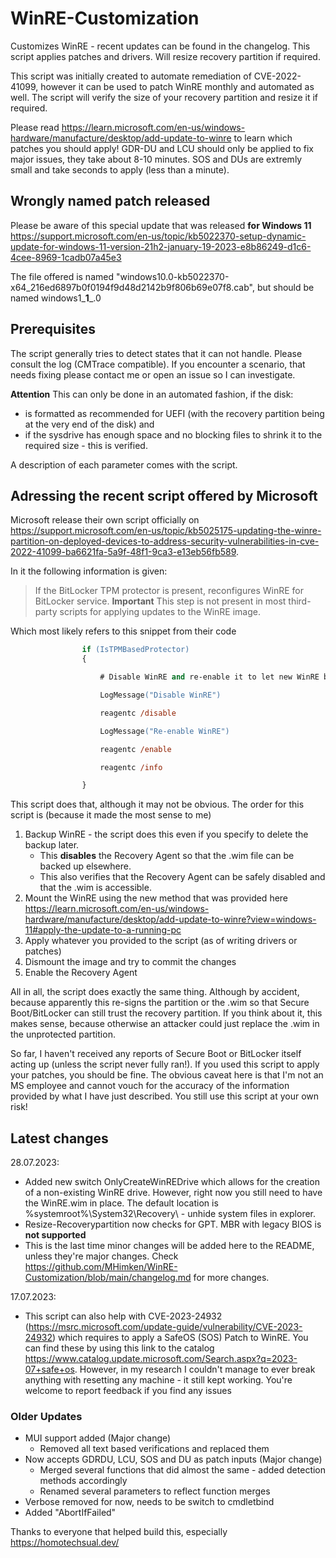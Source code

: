 # WinRE-Customization

Customizes WinRE - recent updates can be found in the changelog. This script applies patches and drivers. Will resize recovery partition if required.

This script was initially created to automate remediation of CVE-2022-41099, however it can be used to patch WinRE monthly and automated as well. The script will verify the size of your recovery partition and resize it if required.

Please read <https://learn.microsoft.com/en-us/windows-hardware/manufacture/desktop/add-update-to-winre> to learn which patches you should apply! GDR-DU and LCU should only be applied to fix major issues, they take about 8-10 minutes. SOS and DUs are extremly small and take seconds to apply (less than a minute).

## Wrongly named patch released

Please be aware of this special update that was released **for Windows 11** <https://support.microsoft.com/en-us/topic/kb5022370-setup-dynamic-update-for-windows-11-version-21h2-january-19-2023-e8b86249-d1c6-4cee-8969-1cadb07a45e3>

The file offered is named "windows10.0-kb5022370-x64_216ed6897b0f0194f9d48d2142b9f806b69e07f8.cab", but should be named windows1_**1**_.0

## Prerequisites

The script generally tries to detect states that it can not handle. Please consult the log (CMTrace compatible). If you encounter a scenario, that needs fixing please contact me or open an issue so I can investigate.

**Attention**
This can only be done in an automated fashion, if the disk:

* is formatted as recommended for UEFI (with the recovery partition being at the very end of the disk) and
* if the sysdrive has enough space and no blocking files to shrink it to the required size - this is verified.

A description of each parameter comes with the script.

## Adressing the recent script offered by Microsoft

Microsoft release their own script officially on <https://support.microsoft.com/en-us/topic/kb5025175-updating-the-winre-partition-on-deployed-devices-to-address-security-vulnerabilities-in-cve-2022-41099-ba6621fa-5a9f-48f1-9ca3-e13eb56fb589>.

In it the following information is given:
>If the BitLocker TPM protector is present, reconfigures WinRE for BitLocker service.
>**Important** This step is not present in most third-party scripts for applying updates to the WinRE image.

Which most likely refers to this snippet from their code

```ps
                if (IsTPMBasedProtector)
                {

                    # Disable WinRE and re-enable it to let new WinRE be trusted by BitLocker

                    LogMessage("Disable WinRE")

                    reagentc /disable

                    LogMessage("Re-enable WinRE")

                    reagentc /enable

                    reagentc /info

                }
```

This script does that, although it may not be obvious. The order for this script is (because it made the most sense to me)

1. Backup WinRE - the script does this even if you specify to delete the backup later.
    * This **disables** the Recovery Agent so that the .wim file can be backed up elsewhere.
    * This also verifies that the Recovery Agent can be safely disabled and that the .wim is accessible.
2. Mount the WinRE using the new method that was provided here <https://learn.microsoft.com/en-us/windows-hardware/manufacture/desktop/add-update-to-winre?view=windows-11#apply-the-update-to-a-running-pc>
3. Apply whatever you provided to the script (as of writing drivers or patches)
4. Dismount the image and try to commit the changes
5. Enable the Recovery Agent

All in all, the script does exactly the same thing. Although by accident, because apparently this re-signs the partition
or the .wim so that Secure Boot/BitLocker can still trust the recovery partition. If you think about it, this makes sense, because
otherwise an attacker could just replace the .wim in the unprotected partition.

So far, I haven't received any reports of Secure Boot or BitLocker itself acting up (unless the script never fully ran!).
If you used this script to apply your patches, you should be fine. The obvious caveat here is that I'm not an MS
employee and cannot vouch for the accuracy of the information provided by what I have just described. You still use this
script at your own risk!

## Latest changes

28.07.2023:

* Added new switch OnlyCreateWinREDrive which allows for the creation of a non-existing WinRE drive. However, right now you still
need to have the WinRE.wim in place. The default location is %systemroot%\System32\Recovery\ - unhide system files in explorer.
* Resize-Recoverypartition now checks for GPT. MBR with legacy BIOS is **not supported**
* This is the last time minor changes will be added here to the README, unless they're major changes. Check <https://github.com/MHimken/WinRE-Customization/blob/main/changelog.md> for more changes.

17.07.2023:

* This script can also help with CVE-2023-24932 (<https://msrc.microsoft.com/update-guide/vulnerability/CVE-2023-24932>)
which requires to apply a SafeOS (SOS) Patch to WinRE. You can find these by using this link to the catalog
<https://www.catalog.update.microsoft.com/Search.aspx?q=2023-07+safe+os>. However, in my research I couldn't manage to ever break
anything with resetting any machine - it still kept working. You're welcome to report feedback if you find any issues

### Older Updates

* MUI support added (Major change)
  * Removed all text based verifications and replaced them
* Now accepts GDRDU, LCU, SOS and DU as patch inputs (Major change)
  * Merged several functions that did almost the same - added detection methods accordingly
  * Renamed several parameters to reflect function merges
* Verbose removed for now, needs to be switch to cmdletbind
* Added "AbortIfFailed"

Thanks to everyone that helped build this, especially <https://homotechsual.dev/>
